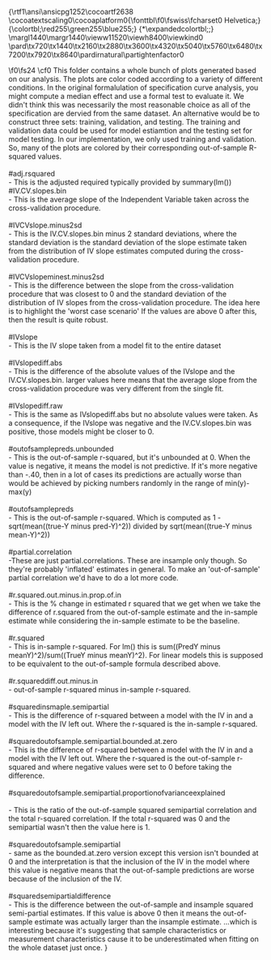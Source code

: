 {\rtf1\ansi\ansicpg1252\cocoartf2638
\cocoatextscaling0\cocoaplatform0{\fonttbl\f0\fswiss\fcharset0 Helvetica;}
{\colortbl;\red255\green255\blue255;}
{\*\expandedcolortbl;;}
\margl1440\margr1440\vieww11520\viewh8400\viewkind0
\pard\tx720\tx1440\tx2160\tx2880\tx3600\tx4320\tx5040\tx5760\tx6480\tx7200\tx7920\tx8640\pardirnatural\partightenfactor0

\f0\fs24 \cf0 This folder contains a whole bunch of plots generated based on our analysis.  The plots are color coded according to a variety of different conditions. In the original formalulation of specification curve analysis, you might compute a median effect and use a formal test to evaluate it. We didn't think this was necessarily the most reasonable choice as all of the specification are dervied from the same dataset.  An alternative would be to construct three sets: training, validation, and testing.  The training and validation data could be used for model estiamtion and the testing set for model testing.  In our implementation, we only used training and validation.  So, many of the plots are colored by their corresponding out-of-sample R-squared values. \
\
#adj.rsquared \
	- This is the adjusted required typically provided by summary(lm())\
#IV.CV.slopes.bin \
	- This is the average slope of the Independent Variable taken across the cross-validation procedure.\
\
#IVCVslope.minus2sd \
	- This is the IV.CV.slopes.bin minus 2 standard deviations, where the standard deviation is the standard deviation of the slope estimate taken from the distribution of IV slope estimates computed during the cross-validation procedure. \
\
#IVCVslopeminest.minus2sd\
	- This is the difference between the slope from the cross-validation procedure that was closest to 0 and the standard deviation of the distribution of IV slopes from the cross-validation procedure.  The idea here is to highlight the 'worst case scenario' If the values are above 0 after this, then the result is quite robust. \
\
#IVslope\
	- This is the IV slope taken from a model fit to the entire dataset\
\
#IVslopediff.abs \
	- This is the difference of the absolute values of the IVslope and the IV.CV.slopes.bin.  larger values here means that the average slope from the cross-validation procedure was very different from the single fit.\
\
#IVslopediff.raw\
	- This is the same as IVslopediff.abs but no absolute values were taken.  As a consequence, if the IVslope was negative and the IV.CV.slopes.bin was positive, those models might be closer to 0. \
\
#outofsamplepreds.unbounded \
	- This is the out-of-sample r-squared, but it's unbounded at 0. When the value is negative, it means the model is not predictive.  If it's more negative than -.40, then in a lot of cases its predictions are actually worse than would be achieved by picking numbers randomly in the range of min(y)-max(y)\
\
#outofsamplepreds \
	- This is the out-of-sample r-squared. Which is computed as 1 - sqrt(mean((true-Y minus pred-Y)^2)) divided by   sqrt(mean((true-Y minus mean-Y)^2))\
\
#partial.correlation\
	-These are just partial.correlations.  These are insample only though. So they're probably 'inflated' estimates in general.  To make an 'out-of-sample' partial correlation we'd have to do a lot more code. \
\
#r.squared.out.minus.in.prop.of.in \
	- This is the % change in estimated r squared that we get when we take the difference of r.squared from the out-of-sample estimate and the in-sample estimate while considering the in-sample estimate to be the baseline.  \
\
#r.squared\
	- This is in-sample r-squared.  For lm() this is sum((PredY minus meanY)^2)/sum((TrueY minus meanY)^2). For linear models this is supposed to be equivalent to the out-of-sample formula described above.\
\
#r.squareddiff.out.minus.in\
	- out-of-sample r-squared minus in-sample r-squared.\
\
#squaredinsmaple.semipartial\
	- This is the difference of r-squared between a model with the IV in and a model with the IV left out. Where the r-squared is the in-sample r-squared.\
\
#squaredoutofsample.semipartial.bounded.at.zero\
	- This is the difference of r-squared between a model with the IV in and a model with the IV left out. Where the r-squared is the out-of-sample r-squared and where negative values were set to 0 before taking the difference.  \
\
#squaredoutofsample.semipartial.proportionofvarianceexplained\
\
	- This is the ratio of the out-of-sample squared semipartial correlation and the total r-squared correlation.  If the total r-squared was 0 and the semipartial wasn't then the value here is 1.\
\
#squaredoutofsample.semipartial\
	- same as the bounded.at.zero version except this version isn't bounded at 0 and the interpretation is that the inclusion of the IV in the model where this value is negative means that the out-of-sample predictions are worse because of the inclusion of the IV. \
\
#squaredsemipartialdifference\
	- This is the difference between the out-of-sample and insample squared semi-partial estimates. If this value is above 0 then it means the out-of-sample estimate was actually larger than the insample estimate.  ...which is interesting because it's suggesting that sample characteristics or measurement characteristics cause it to be underestimated when fitting on the whole dataset just once. }
